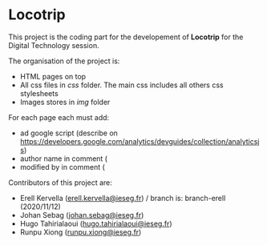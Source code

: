# Locotrip

This project is the coding part for the developement of **Locotrip** for the Digital Technology session.

The organisation of the project is:
* HTML pages on top
* All css files in *css* folder. The main css includes all others css stylesheets
* Images stores in *img* folder

For each page each must add:
- ad google script (describe on https://developers.google.com/analytics/devguides/collection/analyticsjs)
- author name in comment (<!-- author: xxxx -->
- modified by in comment (<!-- modified by: xxxx -->

Contributors of this project are:
* Erell Kervella (erell.kervella@ieseg.fr) / branch is: branch-erell (2020/11/12)
* Johan Sebag (johan.sebag@ieseg.fr)
* Hugo Tahirialaoui (hugo.tahirialaoui@ieseg.fr)
* Runpu Xiong (runpu.xiong@ieseg.fr)

